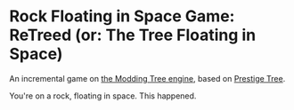 # Rock Floating in Space Game: ReTreed (or: The Tree Floating in Space)

An incremental game on [the Modding Tree engine](https://github.com/Acamaeda/The-Modding-Tree), based on [Prestige Tree](https://jacorb90.me/Prestige-Tree/).

You're on a rock, floating in space. This happened.
